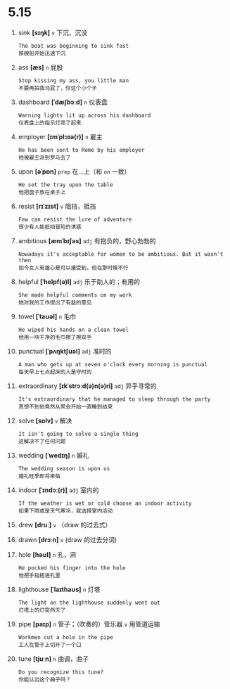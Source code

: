 # 5.15

1. sink **[sɪŋk]** `v` 下沉，沉没

   ```
   The boat was beginning to sink fast
   那艘船开始迅速下沉
   ```

2. ass **[æs]** `n` 屁股

   ```
   Stop kissing my ass, you little man
   不要再拍我马屁了，你这个小个子
   ```

3. dashboard **[ˈdæʃbɔːd]** `n` 仪表盘

   ```
   Warning lights lit up across his dashboard
   仪表盘上的指示灯亮了起来
   ```

4. employer **[ɪmˈplɔɪə(r)]** `n` 雇主

   ```
   He has been sent to Rome by his employer
   他被雇主派到罗马去了
   ```

5. upon **[əˈpɒn]** `prep` 在...上（和 `on` 一致）

   ```
   He set the tray upon the table
   他把盘子放在桌子上
   ```

6. resist **[rɪˈzɪst]** `v` 阻挡，抵挡

   ```
   Few can resist the lure of adventure
   很少有人能抵挡冒险的诱惑
   ```

7. ambitious **[æmˈbɪʃəs]** `adj` 有抱负的，野心勃勃的

   ```
   Nowadays it's acceptable for women to be ambitious. But it wasn't then
   如今女人有雄心是可以接受到，但在那时候不行
   ```

8. helpful **[ˈhelpf(ə)l]** `adj` 乐于助人的；有用的

   ```
   She made helpful comments on my work
   她对我的工作提出了有益的意见
   ```

9. towel **[ˈtaʊəl]** `n` 毛巾

   ```
   He wiped his hands on a clean towel
   他用一块干净的毛巾擦了擦双手
   ```

10. punctual **[ˈpʌŋktʃuəl]** `adj` 准时的

    ```
    A man who gets up at seven o'clock every morning is punctual
    每天早上七点起床的人是守时的
    ```

11. extraordinary **[ɪkˈstrɔːd(ə)n(ə)ri]** `adj` 异乎寻常的

    ```
    It's extraordinary that he managed to sleep through the party
    真想不到他竟然从聚会开始一直睡到结束
    ```

12. solve **[sɒlv]** `v` 解决

    ```
    It isn't going to solve a single thing
    这解决不了任何问题
    ```

13. wedding **[ˈwedɪŋ]** `n` 婚礼

    ```
    The wedding season is upon us
    婚礼旺季即将来临
    ```

14. indoor **[ˈɪndɔː(r)]** `adj` 室内的

    ```
    If the weather is wet or cold choose an indoor activity
    如果下雨或是天气寒冷，就选择室内活动
    ```

15. drew **[druː]** `v` （draw 的过去式）

16. drawn **[drɔːn]** `v` (draw 的过去分词)

17. hole **[həʊl]** `n` 孔，洞

    ```
    He pocked his finger into the hole
    他把手指搓进孔里
    ```

18. lighthouse **[ˈlaɪthaʊs]** `n` 灯塔

    ```
    The light on the lighthouse suddenly went out
    灯塔上的灯突然灭了
    ```

19. pipe **[paɪp]** `n` 管子；（吹奏的）管乐器 `v` 用管道运输

    ```
    Workmen cut a hole in the pipe
    工人在管子上切开了一个口
    ```

20. tune **[tjuːn]** `n` 曲调，曲子

    ```
    Do you recognize this tune?
    你能认出这个曲子吗？
    ```
